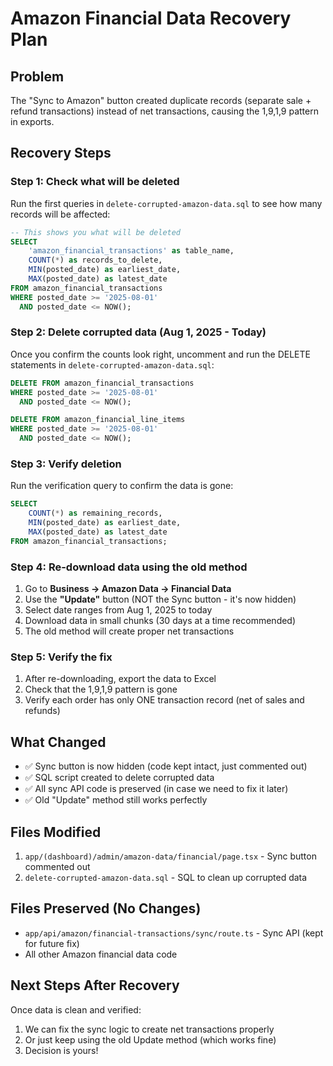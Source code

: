 # Amazon Financial Data Recovery Plan

## Problem
The "Sync to Amazon" button created duplicate records (separate sale + refund transactions) instead of net transactions, causing the 1,9,1,9 pattern in exports.

## Recovery Steps

### Step 1: Check what will be deleted
Run the first queries in `delete-corrupted-amazon-data.sql` to see how many records will be affected:

```sql
-- This shows you what will be deleted
SELECT 
    'amazon_financial_transactions' as table_name,
    COUNT(*) as records_to_delete,
    MIN(posted_date) as earliest_date,
    MAX(posted_date) as latest_date
FROM amazon_financial_transactions
WHERE posted_date >= '2025-08-01'
  AND posted_date <= NOW();
```

### Step 2: Delete corrupted data (Aug 1, 2025 - Today)
Once you confirm the counts look right, uncomment and run the DELETE statements in `delete-corrupted-amazon-data.sql`:

```sql
DELETE FROM amazon_financial_transactions
WHERE posted_date >= '2025-08-01'
  AND posted_date <= NOW();

DELETE FROM amazon_financial_line_items
WHERE posted_date >= '2025-08-01'
  AND posted_date <= NOW();
```

### Step 3: Verify deletion
Run the verification query to confirm the data is gone:

```sql
SELECT 
    COUNT(*) as remaining_records,
    MIN(posted_date) as earliest_date,
    MAX(posted_date) as latest_date
FROM amazon_financial_transactions;
```

### Step 4: Re-download data using the old method
1. Go to **Business → Amazon Data → Financial Data**
2. Use the **"Update"** button (NOT the Sync button - it's now hidden)
3. Select date ranges from Aug 1, 2025 to today
4. Download data in small chunks (30 days at a time recommended)
5. The old method will create proper net transactions

### Step 5: Verify the fix
1. After re-downloading, export the data to Excel
2. Check that the 1,9,1,9 pattern is gone
3. Verify each order has only ONE transaction record (net of sales and refunds)

## What Changed
- ✅ Sync button is now hidden (code kept intact, just commented out)
- ✅ SQL script created to delete corrupted data
- ✅ All sync API code is preserved (in case we need to fix it later)
- ✅ Old "Update" method still works perfectly

## Files Modified
1. `app/(dashboard)/admin/amazon-data/financial/page.tsx` - Sync button commented out
2. `delete-corrupted-amazon-data.sql` - SQL to clean up corrupted data

## Files Preserved (No Changes)
- `app/api/amazon/financial-transactions/sync/route.ts` - Sync API (kept for future fix)
- All other Amazon financial data code

## Next Steps After Recovery
Once data is clean and verified:
1. We can fix the sync logic to create net transactions properly
2. Or just keep using the old Update method (which works fine)
3. Decision is yours!

